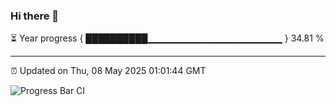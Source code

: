 ### Hi there 👋

⏳ Year progress { ██████████▁▁▁▁▁▁▁▁▁▁▁▁▁▁▁▁▁▁▁▁ } 34.81 %

---

⏰ Updated on Thu, 08 May 2025 01:01:44 GMT

![Progress Bar CI](https://github.com/code-lakshay/GitHub-Actions-Demo/workflows/Progress%20Bar%20CI/badge.svg)
